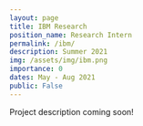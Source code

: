 ```yaml
---
layout: page
title: IBM Research
position_name: Research Intern
permalink: /ibm/
description: Summer 2021
img: /assets/img/ibm.png
importance: 0
dates: May - Aug 2021
public: False
---
```


Project description coming soon!
